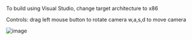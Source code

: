 To build using Visual Studio, change target architecture to x86

Controls: 
          drag left mouse button to rotate camera
	  w,a,s,d to move camera

![image](https://github.com/John3den/Solar/assets/64809077/0f66b4e5-470b-4262-ac40-adf7af307532)
